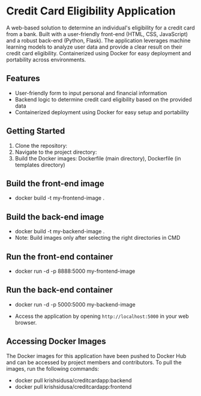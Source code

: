 # Credit Card Eligibility Application

A web-based solution to determine an individual's eligibility for a credit card from a bank. Built with a user-friendly front-end (HTML, CSS, JavaScript) and a robust back-end (Python, Flask). The application leverages machine learning models to analyze user data and provide a clear result on their credit card eligibility. Containerized using Docker for easy deployment and portability across environments.

## Features

- User-friendly form to input personal and financial information
- Backend logic to determine credit card eligibility based on the provided data
- Containerized deployment using Docker for easy setup and portability
  
## Getting Started

1. Clone the repository:
2. Navigate to the project directory:
3. Build the Docker images: Dockerfile (main directory),  Dockerfile (in templates directory)
## Build the front-end image
- docker build -t my-frontend-image .
## Build the back-end image
- docker build -t my-backend-image .
- Note: Build images only after selecting the right directories in CMD
## Run the front-end container
- docker run -d -p 8888:5000 my-frontend-image
## Run the back-end container
- docker run -d -p 5000:5000 my-backend-image

- Access the application by opening `http://localhost:5000` in your web browser.

## Accessing Docker Images

The Docker images for this application have been pushed to Docker Hub and can be accessed by project members and contributors. To pull the images, run the following commands:
- docker pull krishsidusa/creditcardapp:backend
- docker pull krishsidusa/creditcardapp:frontend


  

